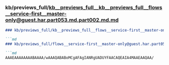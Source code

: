 ### kb/previews_full/kb__previews_full__kb__previews_full__flows__service-first__master-only@guest.har.part053.md.part002.md.md

```md
### kb/previews_full/kb__previews_full__flows__service-first__master-only@guest.har.part053.md.part002.md

```md
### kb/previews_full/flows__service-first__master-only@guest.har.part053.md (part 002)

```md
AAAEAAAAAAAABAAAA/wAAAQABABoMCgAFAgIANRgUADUYFAACAQEAIA4MAAEAAQAA/
```

```

```

```
